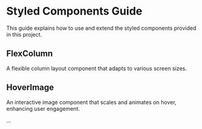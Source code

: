 
# Styled Components Guide

This guide explains how to use and extend the styled components provided in this project.

## FlexColumn
A flexible column layout component that adapts to various screen sizes.

## HoverImage
An interactive image component that scales and animates on hover, enhancing user engagement.

...

